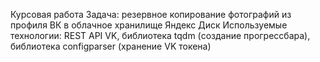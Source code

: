 Курсовая работа
Задача: резервное копирование фотографий из профиля ВК в облачное хранилище Яндекс Диск
Используемые технологии: REST API VK, библиотека tqdm (создание прогрессбара), библиотека configparser (хранение VK токена)
